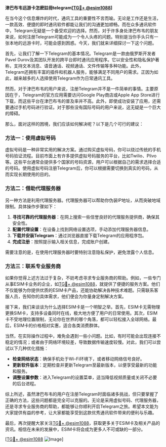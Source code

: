 **津巴布韦远游卡怎麽註冊telegram[[TG💪+ @esim1088](https://t.me/s/esim1088)]**

在当今这个信息爆炸的时代，通讯工具的重要性不言而喻。无论是工作还是生活，一款高效、便捷的即时通讯软件都能让我们的沟通更加顺畅。而在众多通讯软件中，Telegram无疑是一个备受欢迎的选择。然而，对于许多身处津巴布韦的朋友来说，如何注册Telegram可能成为一个令人头疼的问题。特别是当你手头只有一张本地的远游卡时，可能会感到困惑。今天，我们就来详细探讨一下这个问题。

首先，让我们了解一下Telegram的基本情况。Telegram是一款由俄罗斯开发者Pavel Durov及其团队开发的跨平台即时通讯应用程序。它以安全性和隐私保护著称，支持文本消息、语音通话、视频通话、文件传输等多种功能。此外，Telegram还拥有丰富的插件和机器人服务，能够满足不同用户的需求。正因为如此，越来越多的人选择使用Telegram作为日常通讯工具。

然而，对于津巴布韦的用户来说，注册Telegram并不是一件简单的事情。主要原因在于，Telegram的官方应用需要访问Google Play商店或Apple App Store进行下载，而这些平台在津巴布韦的普及率并不高。此外，即使成功安装了应用，还需要通过手机号码进行验证。对于那些没有国际号码的用户来说，这无疑是一个巨大的障碍。

那么，面对这样的困境，我们应该如何解决呢？以下是几个可行的建议：

### 方法一：使用虚拟号码

虚拟号码是一种非常实用的解决方案。通过购买虚拟号码，你可以绕过传统的手机号码验证流程。目前市面上有许多提供虚拟号码服务的平台，比如Twilio、Plivo等。这些平台通常会提供多个国家的号码资源，用户可以根据自己的需求选择合适的号码。使用虚拟号码注册Telegram后，你可以根据需要切换到真实的号码，从而实现长期使用的目的。

### 方法二：借助代理服务器

另一种方法是利用代理服务器。代理服务器可以帮助你伪装IP地址，从而突破地域限制。具体操作步骤如下：

1. **寻找可靠的代理服务器**：在网上搜索一些信誉良好的代理服务提供商，确保其安全性。
2. **配置代理设置**：在设备上找到网络设置选项，手动添加代理服务器信息。
3. **下载并安装Telegram**：通过浏览器直接下载Telegram的应用程序包。
4. **完成注册**：按照提示输入相关信息，完成账户创建。

需要注意的是，在使用代理服务器时要特别注意隐私保护，避免泄露个人信息。

### 方法三：联系专业服务商

如果你觉得上述方法过于复杂，不妨考虑寻求专业服务商的帮助。例如，一些专门从事ESIM卡业务的企业，如[TG💪+ @esim1088](https://t.me/s/esim1088)，就提供了便捷的服务方案。他们不仅能够为你提供优质的ESIM卡产品，还能协助解决各种技术难题。只需联系客服人员，告知你的具体需求，他们便会为你量身定制解决方案。

接下来，我们来谈谈为什么选择ESIM卡是一个明智之举。首先，ESIM卡无需物理更换SIM卡，支持多设备同时在线，极大地方便了用户的日常使用。其次，ESIM卡不受地理位置限制，无论你在世界的哪个角落，都可以轻松接入全球网络。最后，ESIM卡的价格相对实惠，适合各类消费群体。

当然，在实际操作过程中，难免会遇到一些小问题。比如，有时可能会出现连接不稳定的情况；或者由于网络环境较差，导致数据传输速度较慢。对此，我们可以尝试以下几种优化措施：

- **检查网络状态**：确保手机处于Wi-Fi环境下，或者移动网络信号良好。
- **更新软件版本**：定期检查并更新Telegram至最新版本，以便享受最新的功能和服务。
- **调整设置参数**：进入Telegram的设置菜单，适当降低视频质量或关闭不必要的后台进程。

综上所述，虽然津巴布韦的用户在注册Telegram时面临诸多挑战，但只要掌握了正确的方法，这些问题都是完全可以克服的。无论是采用虚拟号码、代理服务器，还是寻求专业服务商的帮助，都能够让你顺利开启Telegram之旅。希望本文能为大家提供有益的参考，让大家都能享受到这款优秀通讯软件带来的便利与乐趣。

最后，再次提醒大家关注[TG💪+ @esim1088](https://t.me/s/esim1088)，获取更多关于ESIM卡及相关产品的资讯。相信在未来的发展中，ESIM卡将会成为更多人不可或缺的一部分。

[[TG💪+ @esim1088](https://t.me/s/esim1088) ![Image](https://i.postimg.cc/4NQfJmqS/Snipaste-2025-05-13-00-14-12.png)]